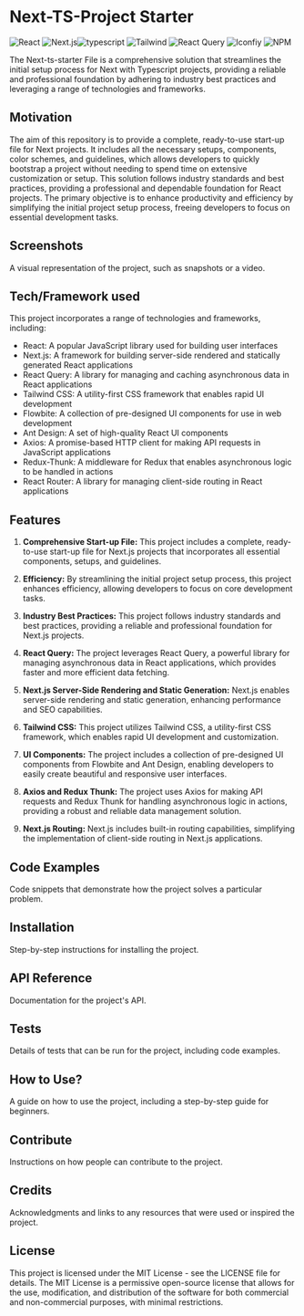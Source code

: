 # Next-TS-Project Starter

![React](https://img.shields.io/badge/-react-000?&logo=React)
![Next.js](https://img.shields.io/badge/-next.js-000?&logo=nextdotjs)![typescript](https://img.shields.io/badge/-typescript-000?&logo=typescript)
![Tailwind](https://img.shields.io/badge/-tailwind-000?&logo=tailwindcss)
![React Query](https://img.shields.io/badge/-react%20query-000?&logo=reactquery)
![Iconfiy](https://img.shields.io/badge/-iconify-000?&logo=iconify)
![NPM](https://img.shields.io/badge/-npm-000?&logo=npm&logoColor=#FFCA28)

The Next-ts-starter File is a comprehensive solution that streamlines the initial setup process for Next with Typescript projects, providing a reliable and professional foundation by adhering to industry best practices and leveraging a range of technologies and frameworks.

## Motivation

The aim of this repository is to provide a complete, ready-to-use start-up file for Next projects. It includes all the necessary setups, components, color schemes, and guidelines, which allows developers to quickly bootstrap a project without needing to spend time on extensive customization or setup. This solution follows industry standards and best practices, providing a professional and dependable foundation for React projects. The primary objective is to enhance productivity and efficiency by simplifying the initial project setup process, freeing developers to focus on essential development tasks.

## Screenshots

A visual representation of the project, such as snapshots or a video.

## Tech/Framework used

This project incorporates a range of technologies and frameworks, including:

- React: A popular JavaScript library used for building user interfaces
- Next.js: A framework for building server-side rendered and statically generated React applications
- React Query: A library for managing and caching asynchronous data in React applications
- Tailwind CSS: A utility-first CSS framework that enables rapid UI development
- Flowbite: A collection of pre-designed UI components for use in web development
- Ant Design: A set of high-quality React UI components
- Axios: A promise-based HTTP client for making API requests in JavaScript applications
- Redux-Thunk: A middleware for Redux that enables asynchronous logic to be handled in actions
- React Router: A library for managing client-side routing in React applications

## Features

1. **Comprehensive Start-up File:** This project includes a complete, ready-to-use start-up file for Next.js projects that incorporates all essential components, setups, and guidelines.

2. **Efficiency:** By streamlining the initial project setup process, this project enhances efficiency, allowing developers to focus on core development tasks.

3. **Industry Best Practices:** This project follows industry standards and best practices, providing a reliable and professional foundation for Next.js projects.

4. **React Query:** The project leverages React Query, a powerful library for managing asynchronous data in React applications, which provides faster and more efficient data fetching.

5. **Next.js Server-Side Rendering and Static Generation:** Next.js enables server-side rendering and static generation, enhancing performance and SEO capabilities.

6. **Tailwind CSS:** This project utilizes Tailwind CSS, a utility-first CSS framework, which enables rapid UI development and customization.

7. **UI Components:** The project includes a collection of pre-designed UI components from Flowbite and Ant Design, enabling developers to easily create beautiful and responsive user interfaces.

8. **Axios and Redux Thunk:** The project uses Axios for making API requests and Redux Thunk for handling asynchronous logic in actions, providing a robust and reliable data management solution.

9. **Next.js Routing:** Next.js includes built-in routing capabilities, simplifying the implementation of client-side routing in Next.js applications.

## Code Examples

Code snippets that demonstrate how the project solves a particular problem.

## Installation

Step-by-step instructions for installing the project.

## API Reference

Documentation for the project's API.

## Tests

Details of tests that can be run for the project, including code examples.

## How to Use?

A guide on how to use the project, including a step-by-step guide for beginners.

## Contribute

Instructions on how people can contribute to the project.

## Credits

Acknowledgments and links to any resources that were used or inspired the project.

## License

This project is licensed under the MIT License - see the LICENSE file for details. The MIT License is a permissive open-source license that allows for the use, modification, and distribution of the software for both commercial and non-commercial purposes, with minimal restrictions.
